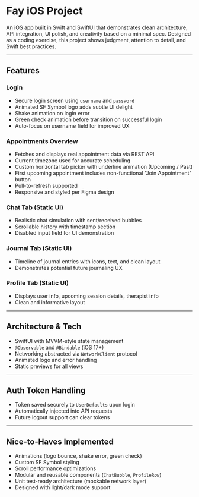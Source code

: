 # Fay iOS Project

An iOS app built in Swift and SwiftUI that demonstrates clean architecture, API integration, UI polish, and creativity based on a minimal spec. Designed as a coding exercise, this project shows judgment, attention to detail, and Swift best practices.

---

## Features

### Login
- Secure login screen using `username` and `password`
- Animated SF Symbol logo adds subtle UI delight
- Shake animation on login error
- Green check animation before transition on successful login
- Auto-focus on username field for improved UX

### Appointments Overview
- Fetches and displays real appointment data via REST API
- Current timezone used for accurate scheduling
- Custom horizontal tab picker with underline animation (Upcoming / Past)
- First upcoming appointment includes non-functional "Join Appointment" button
- Pull-to-refresh supported
- Responsive and styled per Figma design

### Chat Tab (Static UI)
- Realistic chat simulation with sent/received bubbles
- Scrollable history with timestamp section
- Disabled input field for UI demonstration

### Journal Tab (Static UI)
- Timeline of journal entries with icons, text, and clean layout
- Demonstrates potential future journaling UX

### Profile Tab (Static UI)
- Displays user info, upcoming session details, therapist info
- Clean and informative layout

---

## Architecture & Tech

- SwiftUI with MVVM-style state management
- `@Observable` and `@Bindable` (iOS 17+)
- Networking abstracted via `NetworkClient` protocol
- Animated logo and error handling
- Static previews for all views

---

## Auth Token Handling

- Token saved securely to `UserDefaults` upon login
- Automatically injected into API requests
- Future logout support can clear tokens

---

## Nice-to-Haves Implemented

- Animations (logo bounce, shake error, green check)
- Custom SF Symbol styling
- Scroll performance optimizations
- Modular and reusable components (`ChatBubble`, `ProfileRow`)
- Unit test-ready architecture (mockable network layer)
- Designed with light/dark mode support
